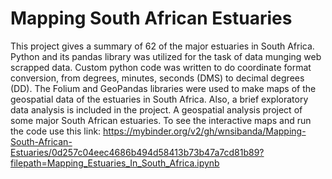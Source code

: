 # Mapping South African Estuaries
This project gives a summary of 62 of the major estuaries in South Africa. Python and its pandas library was utilized for the task of data munging web scrapped data. Custom     python code was written to do coordinate format conversion, from degrees, minutes, seconds (DMS) to decimal degrees (DD). The Folium and GeoPandas libraries were used to make maps of the geospatial data of the estuaries in South Africa. Also, a brief exploratory data analysis is included in the project. A geospatial analysis project of some major South African estuaries.
To see the interactive maps and run the code use this link:
https://mybinder.org/v2/gh/wnsibanda/Mapping-South-African-Estuaries/0d257c04eec4686b494d58413b73b47a7cd81b89?filepath=Mapping_Estuaries_In_South_Africa.ipynb
